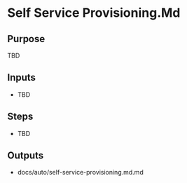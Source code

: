 # Self Service Provisioning.Md

## Purpose

TBD

## Inputs

- TBD

## Steps

- TBD

## Outputs

- docs/auto/self-service-provisioning.md.md
